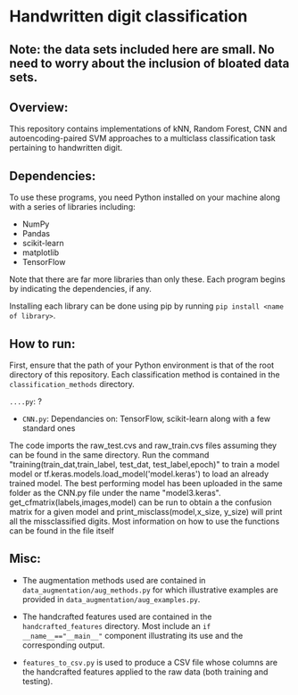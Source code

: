 # Handwritten digit classification

## Note: the data sets included here are small. No need to worry about the inclusion of bloated data sets.

## Overview:
This repository contains implementations of kNN, Random Forest, CNN and autoencoding-paired SVM approaches to a multiclass classification task pertaining to handwritten digit.

## Dependencies:
To use these programs, you need Python installed on your machine along with a series of libraries including:
- NumPy
- Pandas
- scikit-learn
- matplotlib
- TensorFlow

Note that there are far more libraries than only these. Each program begins by indicating the dependencies, if any.

Installing each library can be done using pip by running `pip install <name of library>`.

## How to run:
First, ensure that the path of your Python environment is that of the root directory of this repository. Each classification method is contained in the `classification_methods` directory.

`....py`: ?

- `CNN.py`:
Dependancies on: TensorFlow, scikit-learn along with a few standard ones

The code imports the raw_test.cvs and raw_train.cvs files assuming they can be found in the same directory. Run the command "training(train_dat,train_label, test_dat, test_label,epoch)" to train a model model or tf.keras.models.load_model('model.keras') to load an already trained model. The best performing model has been uploaded in the same folder as the CNN.py file under the name "model3.keras". get_cfmatrix(labels,images,model) can be run to obtain a the confusion matrix for a given model and print_misclass(model,x_size, y_size) will print all the missclassified digits. Most information on how to use the functions can be found in the file itself

## Misc:
- The augmentation methods used are contained in `data_augmentation/aug_methods.py` for which illustrative examples are provided in `data_augmentation/aug_examples.py`.

- The handcrafted features used are contained in the `handcrafted_features` directory. Most include an `if __name__=="__main__"` component illustrating its use and the corresponding output.

- `features_to_csv.py` is used to produce a CSV file whose columns are the handcrafted features applied to the raw data (both training and testing).
